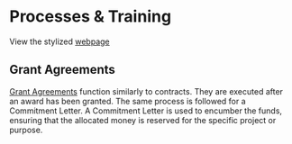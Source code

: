 # Processes &  Training

View the stylized [webpage]( https://meadecarb.github.io/Training/)

## Grant Agreements 
[Grant Agreements](https://github.com/MEADecarb/Wiki/blob/main/Grant%20Agreements.drawio.pdf) function similarly to contracts. They are executed after an award has been granted. The same process is followed for a Commitment Letter. A Commitment Letter is used to encumber the funds, ensuring that the allocated money is reserved for the specific project or purpose.
